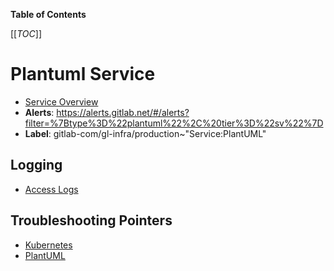 <!-- MARKER: do not edit this section directly. Edit services/service-catalog.yml then run scripts/generate-docs -->

**Table of Contents**

[[_TOC_]]

#  Plantuml Service
* [Service Overview](https://dashboards.gitlab.net/d/plantuml-main/plantuml-overview)
* **Alerts**: https://alerts.gitlab.net/#/alerts?filter=%7Btype%3D%22plantuml%22%2C%20tier%3D%22sv%22%7D
* **Label**: gitlab-com/gl-infra/production~"Service:PlantUML"

## Logging

* [Access Logs](https://console.cloud.google.com/logs/query;query=resource.labels.target_proxy_name%3D%22k8s-tps-plantuml-plantuml--58df01f69d082883%22%0Aresource.type%3D%22http_load_balancer%22;timeRange=PT30M?project=gitlab-production)

## Troubleshooting Pointers

* [Kubernetes](../kube/kubernetes.md)
* [PlantUML](readiness.md)
<!-- END_MARKER -->

<!-- ## Summary -->

<!-- ## Architecture -->

<!-- ## Performance -->

<!-- ## Scalability -->

<!-- ## Availability -->

<!-- ## Durability -->

<!-- ## Security/Compliance -->

<!-- ## Monitoring/Alerting -->

<!-- ## Links to further Documentation -->
